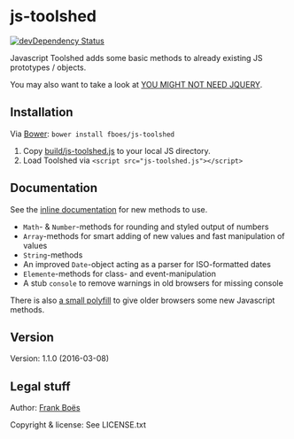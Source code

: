 js-toolshed
===========

[![devDependency Status](https://david-dm.org/fboes/js-toolshed/dev-status.svg)](https://david-dm.org/fboes/js-toolshed#info=devDependencies)

Javascript Toolshed adds some basic methods to already existing JS prototypes / objects.

You may also want to take a look at [YOU MIGHT NOT NEED JQUERY](http://youmightnotneedjquery.com/).


Installation
------------

Via [Bower](http://bower.io/): `bower install fboes/js-toolshed`

1. Copy [build/js-toolshed.js](build/js-toolshed.js) to your local JS directory.
2. Load Toolshed via `<script src="js-toolshed.js"></script>`

Documentation
-------------

See the [inline documentation](src/js-toolshed.js) for new methods to use.

* `Math`- & `Number`-methods for rounding and styled output of numbers
* `Array`-methods for smart adding of new values and fast manipulation of values
* `String`-methods
* An improved `Date`-object acting as a parser for ISO-formatted dates
* `Elemente`-methods for class- and event-manipulation
* A stub `console` to remove warnings in old browsers for missing console

There is also [a small polyfill](src/js-legacy.js) to give older browsers some new Javascript methods.


Version
-------

Version: 1.1.0 (2016-03-08)

Legal stuff
-----------

Author: [Frank Boës](http://3960.org)

Copyright & license: See LICENSE.txt
